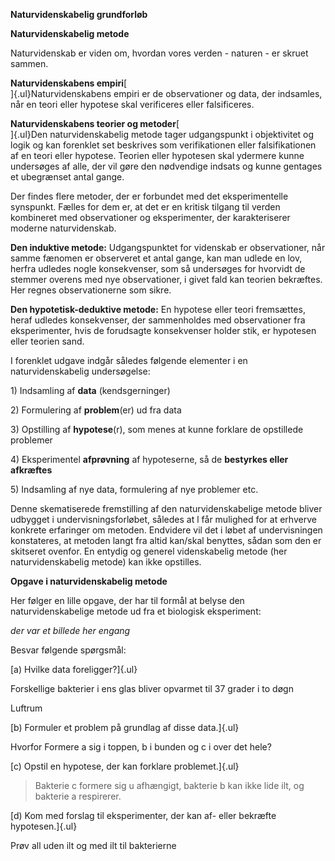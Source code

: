 **Naturvidenskabelig grundforløb**

**Naturvidenskabelig metode**

Naturvidenskab er viden om, hvordan vores verden - naturen - er skruet
sammen.

**Naturvidenskabens empiri**[\
]{.ul}Naturvidenskabens empiri er de observationer og data, der
indsamles, når en teori eller hypotese skal verificeres eller
falsificeres.

**Naturvidenskabens teorier og metoder**[\
]{.ul}Den naturvidenskabelig metode tager udgangspunkt i objektivitet og
logik og kan forenklet set beskrives som verifikationen eller
falsifikationen af en teori eller hypotese. Teorien eller hypotesen skal
ydermere kunne undersøges af alle, der vil gøre den nødvendige indsats
og kunne gentages et ubegrænset antal gange.

Der findes flere metoder, der er forbundet med det eksperimentelle
synspunkt. Fælles for dem er, at det er en kritisk tilgang til verden
kombineret med observationer og eksperimenter, der karakteriserer
moderne naturvidenskab.

**Den induktive metode:** Udgangspunktet for videnskab er observationer,
når samme fænomen er observeret et antal gange, kan man udlede en lov,
herfra udledes nogle konsekvenser, som så undersøges for hvorvidt de
stemmer overens med nye observationer, i givet fald kan teorien
bekræftes. Her regnes observationerne som sikre.

**Den hypotetisk-deduktive metode:** En hypotese eller teori fremsættes,
heraf udledes konsekvenser, der sammenholdes med observationer fra
eksperimenter, hvis de forudsagte konsekvenser holder stik, er hypotesen
eller teorien sand.

I forenklet udgave indgår således følgende elementer i en
naturvidenskabelig undersøgelse:

1\) Indsamling af **data** (kendsgerninger)

2\) Formulering af **problem**(er) ud fra data

3\) Opstilling af **hypotese**(r), som menes at kunne forklare de
opstillede problemer

4\) Eksperimentel **afprøvning** af hypoteserne, så de **bestyrkes eller
afkræftes**

5\) Indsamling af nye data, formulering af nye problemer etc.

Denne skematiserede fremstilling af den naturvidenskabelige metode
bliver udbygget i undervisningsforløbet, således at l får mulighed for
at erhverve konkrete erfaringer om metoden. Endvidere vil det i løbet af
undervisningen konstateres, at metoden langt fra altid kan/skal
benyttes, sådan som den er skitseret ovenfor. En entydig og generel
videnskabelig metode (her naturvidenskabelig metode) kan ikke opstilles.

**Opgave i naturvidenskabelig metode**

Her følger en lille opgave, der har til formål at belyse den
naturvidenskabelige metode ud fra et biologisk eksperiment:

*der var et billede her engang*

Besvar følgende spørgsmål:

[a) Hvilke data foreligger?]{.ul}

Forskellige bakterier i ens glas bliver opvarmet til 37 grader i to døgn

Luftrum

[b) Formuler et problem på grundlag af disse data.]{.ul}

Hvorfor Formere a sig i toppen, b i bunden og c i over det hele?

[c) Opstil en hypotese, der kan forklare problemet.]{.ul}

> Bakterie c formere sig u afhængigt, bakterie b kan ikke lide ilt, og
> bakterie a respirerer.

[d) Kom med forslag til eksperimenter, der kan af- eller bekræfte
hypotesen.]{.ul}

Prøv all uden ilt og med ilt til bakterierne
